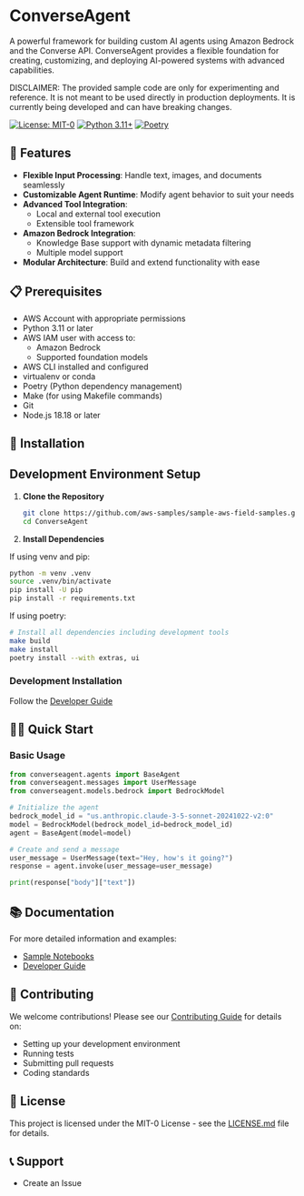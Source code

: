 # ConverseAgent

A powerful framework for building custom AI agents using Amazon Bedrock and the Converse API. ConverseAgent provides a flexible foundation for creating, customizing, and deploying AI-powered systems with advanced capabilities.

DISCLAIMER: The provided sample code are only for experimenting and reference. It is not meant to be used directly in production deployments. It is currently being developed and can have breaking changes.

[![License: MIT-0](https://img.shields.io/badge/License-MIT--0-yellow.svg)](https://opensource.org/licenses/MIT-0)
[![Python 3.11+](https://img.shields.io/badge/python-3.11+-blue.svg)](https://www.python.org/downloads/)
[![Poetry](https://img.shields.io/badge/poetry-managed-blue)](https://python-poetry.org/)

## 🌟 Features

- **Flexible Input Processing**: Handle text, images, and documents seamlessly
- **Customizable Agent Runtime**: Modify agent behavior to suit your needs
- **Advanced Tool Integration**:
  - Local and external tool execution
  - Extensible tool framework
- **Amazon Bedrock Integration**:
  - Knowledge Base support with dynamic metadata filtering
  - Multiple model support
- **Modular Architecture**: Build and extend functionality with ease

## 📋 Prerequisites

- AWS Account with appropriate permissions
- Python 3.11 or later
- AWS IAM user with access to:
  - Amazon Bedrock
  - Supported foundation models
- AWS CLI installed and configured
- virtualenv or conda
- Poetry (Python dependency management)
- Make (for using Makefile commands)
- Git
- Node.js 18.18 or later

## 🚀 Installation

## Development Environment Setup

1. **Clone the Repository**

   ```bash
   git clone https://github.com/aws-samples/sample-aws-field-samples.git
   cd ConverseAgent
   ```

2. **Install Dependencies**

If using venv and pip:

```bash
python -m venv .venv
source .venv/bin/activate
pip install -U pip
pip install -r requirements.txt
```

If using poetry:

```bash
# Install all dependencies including development tools
make build
make install
poetry install --with extras, ui
```

### Development Installation

Follow the [Developer Guide](./DEVELOPER-GUIDE.md)

## 🏃‍♂️ Quick Start

### Basic Usage

```python
from converseagent.agents import BaseAgent
from converseagent.messages import UserMessage
from converseagent.models.bedrock import BedrockModel

# Initialize the agent
bedrock_model_id = "us.anthropic.claude-3-5-sonnet-20241022-v2:0"
model = BedrockModel(bedrock_model_id=bedrock_model_id)
agent = BaseAgent(model=model)

# Create and send a message
user_message = UserMessage(text="Hey, how's it going?")
response = agent.invoke(user_message=user_message)

print(response["body"]["text"])
```

## 📚 Documentation

For more detailed information and examples:

- [Sample Notebooks](./notebooks)
- [Developer Guide](./DEVELOPER-GUIDE.md)

## 🤝 Contributing

We welcome contributions! Please see our [Contributing Guide](./DEVELOPER-GUIDE.md) for details on:

- Setting up your development environment
- Running tests
- Submitting pull requests
- Coding standards

## 📜 License

This project is licensed under the MIT-0 License - see the [LICENSE.md](./LICENSE.md) file for details.

## 📞 Support

- Create an Issue
